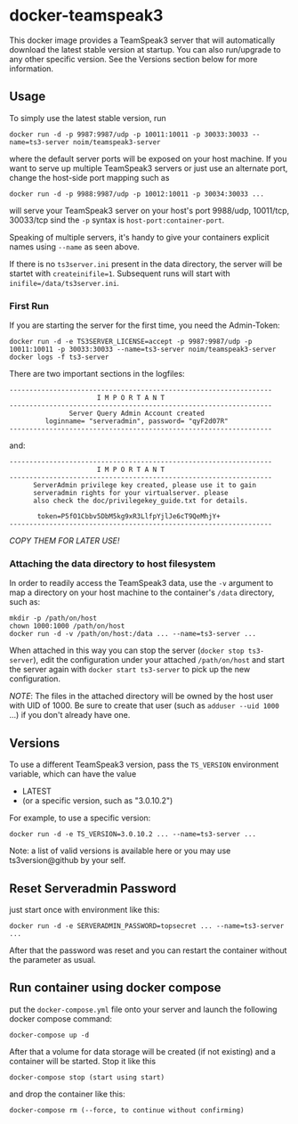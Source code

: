 # docker-teamspeak3

This docker image provides a TeamSpeak3 server that will automatically download the latest stable version at startup. You can also run/upgrade to any other specific version. See the Versions section below for more information.

## Usage

To simply use the latest stable version, run

`docker run -d -p 9987:9987/udp -p 10011:10011 -p 30033:30033 --name=ts3-server noim/teamspeak3-server`

where the default server ports will be exposed on your host machine. If you want to serve up multiple TeamSpeak3 servers or just use an alternate port, change the host-side port mapping such as

`docker run -d -p 9988:9987/udp -p 10012:10011 -p 30034:30033 ...`

will serve your TeamSpeak3 server on your host's port 9988/udp, 10011/tcp, 30033/tcp sind the `-p` syntax is `host-port:container-port`.

Speaking of multiple servers, it's handy to give your containers explicit names using `--name` as seen above.

If there is no `ts3server.ini` present in the data directory, the server will be startet with `createinifile=1`. Subsequent runs will start with `inifile=/data/ts3server.ini`.

### First Run

If you are starting the server for the first time, you need the Admin-Token:

```
docker run -d -e TS3SERVER_LICENSE=accept -p 9987:9987/udp -p 10011:10011 -p 30033:30033 --name=ts3-server noim/teamspeak3-server
docker logs -f ts3-server
```

There are two important sections in the logfiles:

```
------------------------------------------------------------------
                      I M P O R T A N T                           
------------------------------------------------------------------
               Server Query Admin Account created                 
         loginname= "serveradmin", password= "qyF2d07R"
------------------------------------------------------------------
```

and:

```
------------------------------------------------------------------
                      I M P O R T A N T                           
------------------------------------------------------------------
      ServerAdmin privilege key created, please use it to gain 
      serveradmin rights for your virtualserver. please
      also check the doc/privilegekey_guide.txt for details.

       token=P5fO1Cbbv5DbM5kg9xR3LlfpYjlJe6cT9QeMhjY+
------------------------------------------------------------------
```

*COPY THEM FOR LATER USE!*

### Attaching the data directory to host filesystem

In order to readily access the TeamSpeak3 data, use the `-v` argument to map a directory on your host machine to the container's `/data` directory, such as:

```
mkdir -p /path/on/host
chown 1000:1000 /path/on/host
docker run -d -v /path/on/host:/data ... --name=ts3-server ...
```

When attached in this way you can stop the server (`docker stop ts3-server`), edit the configuration under your attached `/path/on/host` and start the server again with `docker start ts3-server` to pick up the new configuration.

*NOTE*: The files in the attached directory will be owned by the host user with UID of 1000. Be sure to create that user (such as `adduser --uid 1000` ...) if you don't already have one.

## Versions

To use a different TeamSpeak3 version, pass the `TS_VERSION` environment variable, which can have the value

- LATEST
- (or a specific version, such as "3.0.10.2")

For example, to use a specific version:

`docker run -d -e TS_VERSION=3.0.10.2 ... --name=ts3-server ...`

Note: a list of valid versions is available here or you may use ts3version@github by your self.

## Reset Serveradmin Password

just start once with environment like this:

`docker run -d -e SERVERADMIN_PASSWORD=topsecret ... --name=ts3-server ...`

After that the password was reset and you can restart the container without the parameter as usual.

## Run container using docker compose

put the `docker-compose.yml` file onto your server and launch the following docker compose command:

`docker-compose up -d`

After that a volume for data storage will be created (if not existing) and a container will be started. Stop it like this

`docker-compose stop (start using start)`

and drop the container like this:

`docker-compose rm (--force, to continue without confirming)`